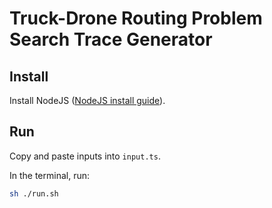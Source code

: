 # Truck-Drone Routing Problem Search Trace Generator

## Install

Install NodeJS ([NodeJS install guide](https://nodejs.org/en/download/package-manager)).

## Run

Copy and paste inputs into `input.ts`.

In the terminal, run:

```bash
sh ./run.sh
```
